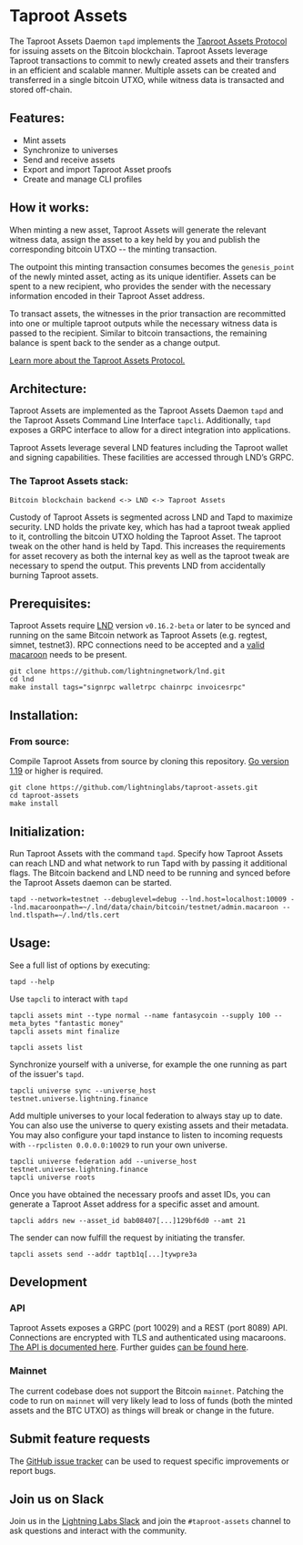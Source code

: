 # Taproot Assets

The Taproot Assets Daemon `tapd` implements the [Taproot Assets Protocol](https://github.com/Roasbeef/bips/blob/bip-taro/bip-taro.mediawiki) for issuing assets on the Bitcoin blockchain. Taproot Assets leverage Taproot transactions to commit to newly created assets and their transfers in an efficient and scalable manner. Multiple assets can be created and transferred in a single bitcoin UTXO, while witness data is transacted and stored off-chain.

## Features:

- Mint assets
- Synchronize to universes
- Send and receive assets
- Export and import Taproot Asset proofs
- Create and manage CLI profiles

## How it works:

When minting a new asset, Taproot Assets will generate the relevant witness data, assign the asset to a key held by you and publish the corresponding bitcoin UTXO -- the minting transaction. 

The outpoint this minting transaction consumes becomes the `genesis_point` of the newly minted asset, acting as its unique identifier. Assets can be spent to a new recipient, who provides the sender with the necessary information encoded in their Taproot Asset address.

To transact assets, the witnesses in the prior transaction are recommitted into one or multiple taproot outputs while the necessary witness data is passed to the recipient. Similar to bitcoin transactions, the remaining balance is spent back to the sender as a change output.

[Learn more about the Taproot Assets Protocol.](https://docs.lightning.engineering/the-lightning-network/taproot-assets)

## Architecture:

Taproot Assets are implemented as the Taproot Assets Daemon `tapd` and the Taproot Assets Command Line Interface `tapcli`. Additionally, `tapd` exposes a GRPC interface to allow for a direct integration into applications.

Taproot Assets leverage several LND features including the Taproot wallet and signing capabilities. These facilities are accessed through LND’s GRPC.

### The Taproot Assets stack:

`Bitcoin blockchain backend <-> LND <-> Taproot Assets`

Custody of Taproot Assets is segmented across LND and Tapd to maximize security. LND holds the private key, which has had a taproot tweak applied to it, controlling the bitcoin UTXO holding the Taproot Asset. The taproot tweak on the other hand is held by Tapd. This increases the requirements for asset recovery as both the internal key as well as the taproot tweak are necessary to spend the output. This prevents LND from accidentally burning Taproot assets.

## Prerequisites:

Taproot Assets require [LND](https://github.com/lightningnetwork/lnd/) version `v0.16.2-beta` or later to be synced and running on the same Bitcoin network as Taproot Assets (e.g. regtest, simnet, testnet3). RPC connections need to be accepted and a [valid macaroon](https://docs.lightning.engineering/lightning-network-tools/lnd/macaroons) needs to be present.

```shell
git clone https://github.com/lightningnetwork/lnd.git
cd lnd 
make install tags="signrpc walletrpc chainrpc invoicesrpc"
```

## Installation:

### From source:

Compile Taproot Assets from source by cloning this repository. [Go version 1.19](https://go.dev/dl/) or higher is required.

```shell
git clone https://github.com/lightninglabs/taproot-assets.git
cd taproot-assets
make install
```

## Initialization:

Run Taproot Assets with the command `tapd`. Specify how Taproot Assets can reach LND and what network to run Tapd with by passing it additional flags. The Bitcoin backend and LND need to be running and synced before the Taproot Assets daemon can be started.


```shell
tapd --network=testnet --debuglevel=debug --lnd.host=localhost:10009 --lnd.macaroonpath=~/.lnd/data/chain/bitcoin/testnet/admin.macaroon --lnd.tlspath=~/.lnd/tls.cert
```

## Usage:

See a full list of options by executing:

```shell
tapd --help
```

Use `tapcli` to interact with `tapd`

```shell
tapcli assets mint --type normal --name fantasycoin --supply 100 --meta_bytes "fantastic money"
tapcli assets mint finalize
```

```shell
tapcli assets list
```

Synchronize yourself with a universe, for example the one running as part of the issuer's `tapd`.

```shell
tapcli universe sync --universe_host testnet.universe.lightning.finance
```

Add multiple universes to your local federation to always stay up to date. You can also use the universe to query existing assets and their metadata. You may also configure your tapd instance to listen to incoming requests with `--rpclisten 0.0.0.0:10029` to run your own universe.

```shell
tapcli universe federation add --universe_host testnet.universe.lightning.finance
tapcli universe roots
```

Once you have obtained the necessary proofs and asset IDs, you can generate a Taproot Asset address for a specific asset and amount.

```shell
tapcli addrs new --asset_id bab08407[...]129bf6d0 --amt 21
```

The sender can now fulfill the request by initiating the transfer.

```shell
tapcli assets send --addr taptb1q[...]tywpre3a
```
## Development

### API

Taproot Assets exposes a GRPC (port 10029) and a REST (port 8089) API. Connections are encrypted with TLS and authenticated using macaroons. [The API is documented here](https://lightning.engineering/api-docs/api/taproot-assets/). Further guides [can be found here](https://docs.lightning.engineering/lightning-network-tools/taproot-assets).

### Mainnet

The current codebase does not support the Bitcoin `mainnet`. Patching the code to run on `mainnet` will very likely lead to loss of funds (both the minted assets and the BTC UTXO) as things will break or change in the future.

## Submit feature requests

The [GitHub issue tracker](https://github.com/lightninglabs/taproot-assets/issues) can be used to request specific improvements or report bugs.

## Join us on Slack

Join us in the [Lightning Labs Slack](https://lightning.engineering/slack.html) and join the `#taproot-assets` channel to ask questions and interact with the community.

